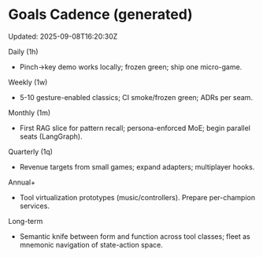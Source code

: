 <!-- Updated: 2025-09-18T13:32:25.838Z -->
# Goals Cadence (generated)

Updated: 2025-09-08T16:20:30Z

Daily (1h)
- Pinch->key demo works locally; frozen green; ship one micro-game.

Weekly (1w)
- 5-10 gesture-enabled classics; CI smoke/frozen green; ADRs per seam.

Monthly (1m)
- First RAG slice for pattern recall; persona-enforced MoE; begin parallel seats (LangGraph).

Quarterly (1q)
- Revenue targets from small games; expand adapters; multiplayer hooks.

Annual+
- Tool virtualization prototypes (music/controllers). Prepare per-champion services.

Long-term
- Semantic knife between form and function across tool classes; fleet as mnemonic navigation of state-action space.

